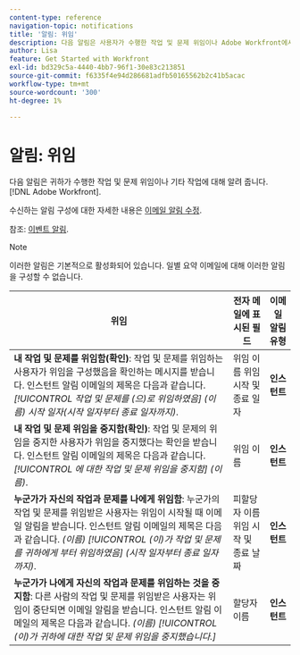 ```yaml
---
content-type: reference
navigation-topic: notifications
title: '알림: 위임'
description: 다음 알림은 사용자가 수행한 작업 및 문제 위임이나 Adobe Workfront에서 사용자를 위해 수행한 다른 작업에 대해 알려줍니다.
author: Lisa
feature: Get Started with Workfront
exl-id: bd329c5a-4440-4bb7-96f1-30e83c213851
source-git-commit: f6335f4e94d286681adfb50165562b2c41b5acac
workflow-type: tm+mt
source-wordcount: '300'
ht-degree: 1%

---
```


# 알림: 위임

다음 알림은 귀하가 수행한 작업 및 문제 위임이나 기타 작업에 대해 알려 줍니다. [!DNL Adobe Workfront].

수신하는 알림 구성에 대한 자세한 내용은 [이메일 알림 수정](activate-or-deactivate-your-own-event-notifications.md).

참조: [이벤트 알림](event-notifications.md).

>[!NOTE]
>
>이러한 알림은 기본적으로 활성화되어 있습니다. 일별 요약 이메일에 대해 이러한 알림을 구성할 수 없습니다.

| 위임 | 전자 메일에 표시된 필드 | 이메일 알림 유형 |
|------------------------------------------------------------------------------------------------------------------------------------------------------------------------------------------------------------------------------------------------------------------------------------------------|-----------------------------------------------------|----------------------------|
| **내 작업 및 문제를 위임함(확인)**: 작업 및 문제를 위임하는 사용자가 위임을 구성했음을 확인하는 메시지를 받습니다. 인스턴트 알림 이메일의 제목은 다음과 같습니다. *[!UICONTROL 작업 및 문제를 (으)로 위임하였음] (이름) 시작 일자(시작 일자부터 종료 일자까지)*. | 위임 이름 위임 시작 및 종료 일자 | **인스턴트** |
| **내 작업 및 문제 위임을 중지함(확인)**: 작업 및 문제의 위임을 중지한 사용자가 위임을 중지했다는 확인을 받습니다. 인스턴트 알림 이메일의 제목은 다음과 같습니다. *[!UICONTROL 에 대한 작업 및 문제 위임을 중지함] (이름)*. | 위임 이름 | **인스턴트** |
| **누군가가 자신의 작업과 문제를 나에게 위임함**: 누군가의 작업 및 문제를 위임받은 사용자는 위임이 시작될 때 이메일 알림을 받습니다. 인스턴트 알림 이메일의 제목은 다음과 같습니다. *(이름) [!UICONTROL (이)가 작업 및 문제를 귀하에게 부터 위임하였음] (시작 일자부터 종료 일자까지)*. | 피할당자 이름 위임 시작 및 종료 날짜 | **인스턴트** |
| **누군가가 나에게 자신의 작업과 문제를 위임하는 것을 중지함**: 다른 사람의 작업 및 문제를 위임받은 사용자는 위임이 중단되면 이메일 알림을 받습니다. 인스턴트 알림 이메일의 제목은 다음과 같습니다. *(이름) [!UICONTROL (이)가 귀하에 대한 작업 및 문제 위임을 중지했습니다.]* | 할당자 이름 | **인스턴트** |
